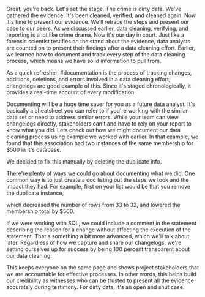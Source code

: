 
Great, you're back. Let's set the stage. The crime is dirty data. We've gathered the evidence. It's been cleaned, verified, and cleaned again. Now it's time to present our evidence. We'll retrace the steps and present our case to our peers. As we discussed earlier, data cleaning, verifying, and reporting is a lot like crime drama. Now it's our day in court. Just like a forensic scientist testifies on the stand about the evidence, data analysts are counted on to present their findings after a data cleaning effort. Earlier, we learned how to document and track every step of the data cleaning process, which means we have solid information to pull from. 

As a quick refresher, #documentation is the process of tracking changes, additions, deletions, and errors involved in a data cleaning effort, changelogs are good example of this. Since it's staged chronologically, it provides a real-time account of every modification. 

Documenting will be a huge time saver for you as a future data analyst. It's basically a cheatsheet you can refer to if you're working with the similar data set or need to address similar errors. While your team can view changelogs directly, stakeholders can't and have to rely on your report to know what you did. Lets check out how we might document our data cleaning process using example we worked with earlier. In that example, we found that this association had two instances of the same membership for $500 in it's database.

We decided to fix this manually by deleting the duplicate info.

There're plenty of ways we could go about documenting what we did. One common way is to just create a doc listing out the steps we took and the impact they had. For example, first on your list would be that you remove the duplicate instance,

which decreased the number of rows from 33 to 32, and lowered the membership total by $500.

If we were working with SQL, we could include a comment in the statement describing the reason for a change without affecting the execution of the statement. That's something a bit more advanced, which we'll talk about later. Regardless of how we capture and share our changelogs, we're setting ourselves up for success by being 100 percent transparent about our data cleaning. 

This keeps everyone on the same page and shows project stakeholders that we are accountable for effective processes. In other words, this helps build our credibility as witnesses who can be trusted to present all the evidence accurately during testimony. For dirty data, it's an open and shut case.